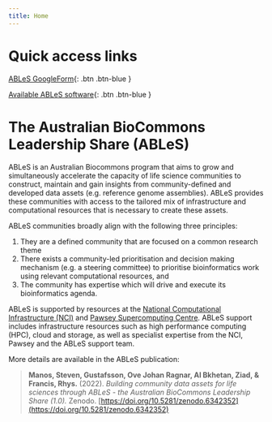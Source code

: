 ```yaml
---
title: Home
---
```


# Quick access links

[ABLeS GoogleForm](https://docs.google.com/forms/d/e/1FAIpQLSeaJdpQXbvXYfjwXFRPAmtc0FjJEcCwplM7kCWye1DFMtgx9g/viewform?usp=sf_link){: .btn .btn-blue }

[Available ABLeS software](resources.md){: .btn .btn-blue }

# The Australian BioCommons Leadership Share (ABLeS)

ABLeS is an Australian Biocommons program that aims to grow and simultaneously accelerate 
the capacity of life science communities  to construct, maintain and gain insights from 
community-defined and developed data assets (e.g. reference genome assemblies). 
ABLeS provides these communities with access to the tailored mix of infrastructure and 
computational resources that is necessary to create these assets. 

ABLeS communities broadly align with the following three principles:

1. They are a defined community that are focused on a common research theme
2. There exists a community-led prioritisation and decision making mechanism (e.g. a steering committee) to prioritise bioinformatics work using relevant computational resources, and
3. The community has expertise which will drive and execute its bioinformatics agenda.

ABLeS is supported by resources at the [National Computational Infrastructure (NCI)](https://nci.org.au/) and [Pawsey Supercomputing Centre](https://pawsey.org.au/). ABLeS support includes infrastructure resources such as high performance computing (HPC), cloud and storage, as well as specialist expertise from the NCI, Pawsey and the ABLeS support team.

More details are available in the ABLeS publication:

> **Manos, Steven, Gustafsson, Ove Johan Ragnar, Al Bkhetan, Ziad, & Francis, Rhys.** (2022). *Building community data assets for life sciences through ABLeS - the Australian BioCommons Leadership Share (1.0).* Zenodo. [https://doi.org/10.5281/zenodo.6342352](https://doi.org/10.5281/zenodo.6342352)
